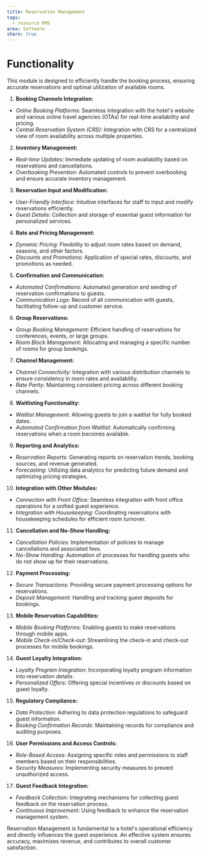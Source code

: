 ```yaml
---
title: Reservation Management
tags:
  - resource PMS
area: Software
share: true
---
```


# Functionality

This module is designed to efficiently handle the booking process, ensuring accurate reservations and optimal utilization of available rooms.

1. **Booking Channels Integration:**
  - *Online Booking Platforms:* Seamless integration with the hotel's website and various online travel agencies (OTAs) for real-time availability and pricing.
  - *Central Reservation System (CRS):* Integration with CRS for a centralized view of room availability across multiple properties.

 2. **Inventory Management:**
  - *Real-time Updates:* Immediate updating of room availability based on reservations and cancellations.
  - *Overbooking Prevention:* Automated controls to prevent overbooking and ensure accurate inventory management.

 3. **Reservation Input and Modification:**
  - *User-Friendly Interface:* Intuitive interfaces for staff to input and modify reservations efficiently.
  - *Guest Details:* Collection and storage of essential guest information for personalized services.

 4. **Rate and Pricing Management:**
  - *Dynamic Pricing:* Flexibility to adjust room rates based on demand, seasons, and other factors.
  - *Discounts and Promotions:* Application of special rates, discounts, and promotions as needed.

 5. **Confirmation and Communication:**
  - *Automated Confirmations:* Automated generation and sending of reservation confirmations to guests.
  - *Communication Logs:* Record of all communication with guests, facilitating follow-up and customer service.

 6. **Group Reservations:**
  - *Group Booking Management:* Efficient handling of reservations for conferences, events, or large groups.
  - *Room Block Management:* Allocating and managing a specific number of rooms for group bookings.

 7. **Channel Management:**
  - *Channel Connectivity:* Integration with various distribution channels to ensure consistency in room rates and availability.
  - *Rate Parity:* Maintaining consistent pricing across different booking channels.

 8. **Waitlisting Functionality:**
  - *Waitlist Management:* Allowing guests to join a waitlist for fully booked dates.
  - *Automated Confirmation from Waitlist:* Automatically confirming reservations when a room becomes available.

 9. **Reporting and Analytics:**
  - *Reservation Reports:* Generating reports on reservation trends, booking sources, and revenue generated.
  - *Forecasting:* Utilizing data analytics for predicting future demand and optimizing pricing strategies.

 10. **Integration with Other Modules:**
  - *Connection with Front Office:* Seamless integration with front office operations for a unified guest experience.
  - *Integration with Housekeeping:* Coordinating reservations with housekeeping schedules for efficient room turnover.

 11. **Cancellation and No-Show Handling:**
  - *Cancellation Policies:* Implementation of policies to manage cancellations and associated fees.
  - *No-Show Handling:* Automation of processes for handling guests who do not show up for their reservations.

 12. **Payment Processing:**
  - *Secure Transactions:* Providing secure payment processing options for reservations.
  - *Deposit Management:* Handling and tracking guest deposits for bookings.

 13. **Mobile Reservation Capabilities:**
  - *Mobile Booking Platforms:* Enabling guests to make reservations through mobile apps.
  - *Mobile Check-in/Check-out:* Streamlining the check-in and check-out processes for mobile bookings.

 14. **Guest Loyalty Integration:**
  - *Loyalty Program Integration:* Incorporating loyalty program information into reservation details.
  - *Personalized Offers:* Offering special incentives or discounts based on guest loyalty.

 15. **Regulatory Compliance:**
  - *Data Protection:* Adhering to data protection regulations to safeguard guest information.
  - *Booking Confirmation Records:* Maintaining records for compliance and auditing purposes.

 16. **User Permissions and Access Controls:**
  - *Role-Based Access:* Assigning specific roles and permissions to staff members based on their responsibilities.
  - *Security Measures:* Implementing security measures to prevent unauthorized access.

 17. **Guest Feedback Integration:**
  - *Feedback Collection:* Integrating mechanisms for collecting guest feedback on the reservation process.
  - *Continuous Improvement:* Using feedback to enhance the reservation management system.


Reservation Management is fundamental to a hotel's operational efficiency and directly influences the guest experience. An effective system ensures accuracy, maximizes revenue, and contributes to overall customer satisfaction.